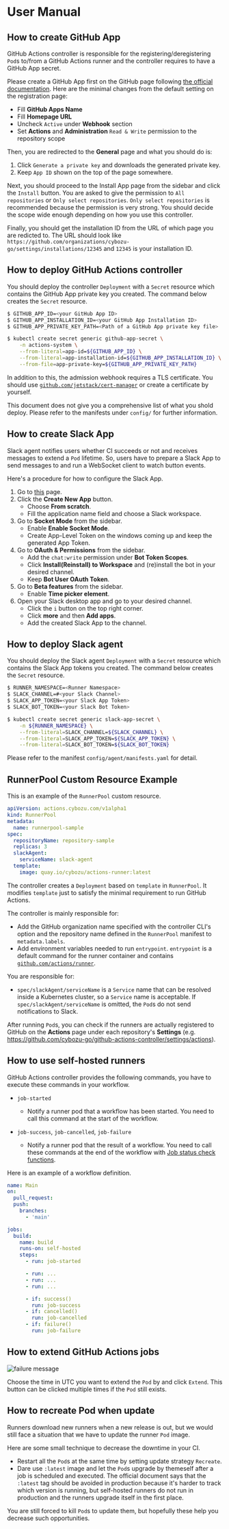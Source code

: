 User Manual
===========

How to create GitHub App
------------------------

GitHub Actions controller is responsible for the registering/deregistering `Pod`s
to/from a GitHub Actions runner and the controller requires to have a GitHub App
secret.

Please create a GitHub App first on the GitHub page following [the official documentation](https://docs.github.com/en/developers/apps/creating-a-github-app).
Here are the minimal changes from the default setting on the registration page:

- Fill **GitHub Apps Name**
- Fill **Homepage URL**
- Uncheck `Active` under **Webhook** section
- Set **Actions** and **Administration** `Read & Write` permission to the repository scope

Then, you are redirected to the **General** page and what you should do is:

1. Click `Generate a private key` and downloads the generated private key.
1. Keep `App ID` shown on the top of the page somewhere.

Next, you should proceed to the Install App page from the sidebar and click the
`Install` button. You are asked to give the permission to `All repositories`
or `Only select repositories`. `Only select repositories` is recommended because
the permission is very strong. You should decide the scope wide enough depending on
how you use this controller.

Finally, you should get the installation ID from the URL of which page you are
redicted to. The URL should look like `https://github.com/organizations/cybozu-go/settings/installations/12345`
and `12345` is your installation ID.

How to deploy GitHub Actions controller
---------------------------------------

You should deploy the controller `Deployment` with a `Secret` resource which
contains the GitHub App private key you created. The command below creates the
`Secret` resource.

```bash
$ GITHUB_APP_ID=<your GitHub App ID>
$ GITHUB_APP_INSTALLATION_ID=<your GitHub App Installation ID>
$ GITHUB_APP_PRIVATE_KEY_PATH=<Path of a GitHub App private key file>

$ kubectl create secret generic github-app-secret \
    -n actions-system \
    --from-literal=app-id=${GITHUB_APP_ID} \
    --from-literal=app-installation-id=${GITHUB_APP_INSTALLATION_ID} \
    --from-file=app-private-key=${GITHUB_APP_PRIVATE_KEY_PATH}
```

In addition to this, the admission webhook requires a TLS certificate.
You should use [`github.com/jetstack/cert-manager`](https://github.com/jetstack/cert-manager)
or create a certificate by yourself.

This document does not give you a comprehensive list of what you shold deploy.
Please refer to the manifests under `config/` for further information.

How to create Slack App
-----------------------

Slack agent notifies users whether CI succeeds or not and receives messages to
extend a `Pod` lifetime.
So, users have to prepare a Slack App to send messages to and run a WebSocket client
to watch button events.

Here's a procedure for how to configure the Slack App.

1. Go to [this](https://api.slack.com/apps) page.
1. Click the **Create New App** button.
   - Choose **From scratch**.
   - Fill the application name field and choose a Slack workspace.
1. Go to **Socket Mode** from the sidebar.
   - Enable **Enable Socket Mode**.
   - Create App-Level Token on the windows coming up and keep the generated App Token.
1. Go to **OAuth & Permissions** from the sidebar.
   - Add the `chat:write` permission under **Bot Token Scopes**.
   - Click **Install(Reinstall) to Workspace** and (re)install the bot in your desired channel.
   - Keep **Bot User OAuth Token**.
1. Go to **Beta features** from the sidebar.
   - Enable **Time picker element**.
1. Open your Slack desktop app and go to your desired channel.
   - Click the `i` button on the top right corner.
   - Click **more** and then **Add apps**.
   - Add the created Slack App to the channel.

How to deploy Slack agent
-------------------------

You should deploy the Slack agent `Deployment` with a `Secret` resource which
contains the Slack App tokens you created. The command below creates the `Secret`
resource.

```bash
$ RUNNER_NAMESPACE=<Runner Namespace>
$ SLACK_CHANNEL=#<your Slack Channel>
$ SLACK_APP_TOKEN=<your Slack App Token>
$ SLACK_BOT_TOKEN=<your Slack Bot Token>

$ kubectl create secret generic slack-app-secret \
    -n ${RUNNER_NAMESPACE} \
    --from-literal=SLACK_CHANNEL=${SLACK_CHANNEL} \
    --from-literal=SLACK_APP_TOKEN=${SLACK_APP_TOKEN} \
    --from-literal=SLACK_BOT_TOKEN=${SLACK_BOT_TOKEN}
```

Please refer to the manifest `config/agent/manifests.yaml` for detail.

RunnerPool Custom Resource Example
----------------------------------

This is an example of the `RunnerPool` custom resource.

```yaml
apiVersion: actions.cybozu.com/v1alpha1
kind: RunnerPool
metadata:
  name: runnerpool-sample
spec:
  repositoryName: repository-sample
  replicas: 3
  slackAgent:
    serviceName: slack-agent
  template:
    image: quay.io/cybozu/actions-runner:latest
```

The controller creates a `Deployment` based on `template` in `RunnerPool`.
It modifies `template` just to satisfy the minimal requirement to run GitHub Actions.

The controller is mainly responsible for:

- Add the GitHub organization name specified with the controller CLI's option and
  the repository name defined in the `RunnerPool` manifest to `metadata.labels`.
- Add environment variables needed to run `entrypoint`.
  `entrypoint` is a default command for the runner container and contains
  [`github.com/actions/runner`](https://github.com/actions/runner).

You are responsible for:

- `spec/slackAgent/serviceName` is a `Service` name that can be resolved inside a
  Kubernetes cluster, so a `Service` name is acceptable. If `spec/slackAgent/serviceName`
  is omitted, the `Pod`s do not send notifications to Slack.

After running `Pod`s, you can check if the runners are actually registered to
GitHub on the **Actions** page under each repository's **Settings**
(e.g. https://github.com/cybozu-go/github-actions-controller/settings/actions).

How to use self-hosted runners
------------------------------

GitHub Actions controller provides the following commands, you have to execute these commands in your workflow.

- `job-started`
    - Notify a runner pod that a workflow has been started.
      You need to call this command at the start of the workflow.

- `job-success`, `job-cancelled`, `job-failure`
    - Notify a runner pod that the result of a workflow.
      You need to call these commands at the end of the workflow with [Job status check functions](https://docs.github.com/en/actions/reference/context-and-expression-syntax-for-github-actions#job-status-check-functions).

Here is an example of a workflow definition.

```yaml
name: Main
on:
  pull_request:
  push:
    branches:
      - 'main'

jobs:
  build:
    name: build
    runs-on: self-hosted
    steps:
      - run: job-started

      - run: ...
      - run: ...
      - run: ...

      - if: success()
        run: job-success
      - if: cancelled()
        run: job-cancelled
      - if: failure()
        run: job-failure
```

How to extend GitHub Actions jobs
---------------------------------

![failure message](./images/slack_failure.png)

Choose the time in UTC you want to extend the `Pod` by and click `Extend`.
This button can be clicked multiple times if the `Pod` still exists.

How to recreate Pod when update
-------------------------------

Runners download new runners when a new release is out, but we would still face a
situation that we have to update the runner `Pod` image.

Here are some small technique to decrease the downtime in your CI.

- Restart all the `Pod`s at the same time by setting update strategy `Recreate`.
- Dare use `:latest` image and let the `Pod`s upgrade by themeself after a job
  is scheduled and executed.
  The official document says that the `:latest` tag should be avoided in production
  because it's harder to track which version is running, but self-hosted runners
  do not run in production and the runners upgrade itself in the first place.

You are still forced to kill `Pod`s to update them, but hopefully these help you
decrease such opportunities.
